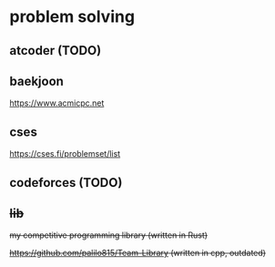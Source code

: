 # problem solving

## atcoder (TODO)

## baekjoon

https://www.acmicpc.net

## cses

https://cses.fi/problemset/list

## codeforces (TODO)

## ~~lib~~

~~my competitive programming library (written in Rust)~~

~~https://github.com/palilo815/Team-Library (written in cpp, outdated)~~

